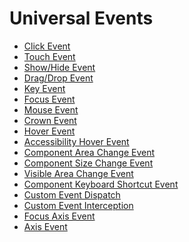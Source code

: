 # Universal Events
<!--Kit: ArkUI-->
<!--Subsystem: ArkUI-->
<!--Owner: @yihao-lin-->
<!--Designer: @piggyguy-->
<!--Tester: @songyanhong-->
<!--Adviser: @HelloCrease-->
<!--Del-->
- [Click Event](ts-universal-events-click.md)
- [Touch Event](ts-universal-events-touch.md)
- [Show/Hide Event](ts-universal-events-show-hide.md)
- [Drag/Drop Event](ts-universal-events-drag-drop.md)
- [Key Event](ts-universal-events-key.md)
- [Focus Event](ts-universal-focus-event.md)
- [Mouse Event](ts-universal-mouse-key.md)
- [Crown Event](ts-universal-events-crown.md)
- [Hover Event](ts-universal-events-hover.md)
- [Accessibility Hover Event](ts-universal-accessibility-hover-event.md)
- [Component Area Change Event](ts-universal-component-area-change-event.md)
- [Component Size Change Event](ts-universal-component-size-change-event.md)
- [Visible Area Change Event](ts-universal-component-visible-area-change-event.md)
- [Component Keyboard Shortcut Event](ts-universal-events-keyboardshortcut.md)
- [Custom Event Dispatch](ts-universal-attributes-on-child-touch-test.md)
- [Custom Event Interception](ts-universal-attributes-on-touch-intercept.md)
- [Focus Axis Event](ts-universal-events-focus_axis.md)
- [Axis Event](ts-universal-events-axis.md)
<!--DelEnd-->
